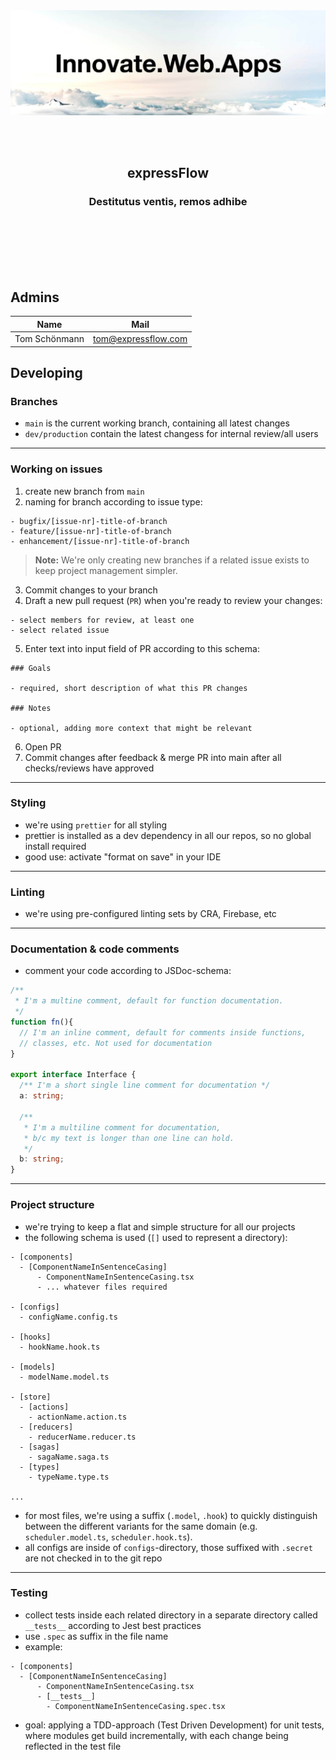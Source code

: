 <br/>
<br/>
<p align="center">
  <img src="./media/ef-banner.jpg" />
</p>
<br />
<br />
<h2 align="center" >
    expressFlow
</h2>
<h3 align="center" >Destitutus ventis, remos adhibe</h3>
<br />
<br />
<br/>
<br/>
<br />

## Admins

| Name          | Mail                |
| ------------- | ------------------- |
| Tom Schönmann | tom@expressflow.com |

## Developing

### Branches

- `main` is the current working branch, containing all latest changes
- `dev/production` contain the latest changess for internal review/all users

---

### Working on issues

1. create new branch from `main`
2. naming for branch according to issue type:
```
- bugfix/[issue-nr]-title-of-branch
- feature/[issue-nr]-title-of-branch
- enhancement/[issue-nr]-title-of-branch
 ```
 
> **Note:**
> We're only creating new branches if a related issue exists to keep project management simpler.

3. Commit changes to your branch
4. Draft a new pull request (`PR`) when you're ready to review your changes:
```
- select members for review, at least one
- select related issue
```
5. Enter text into input field of PR according to this schema:
```
### Goals

- required, short description of what this PR changes

### Notes

- optional, adding more context that might be relevant
```
6. Open PR
7. Commit changes after feedback & merge PR into main after all checks/reviews have approved

---

### Styling

- we're using `prettier` for all styling
- prettier is installed as a dev dependency in all our repos, so no global install required
- good use: activate "format on save" in your IDE

---

### Linting

- we're using pre-configured linting sets by CRA, Firebase, etc

---

### Documentation & code comments

- comment your code according to JSDoc-schema:
``` typescript
/**
 * I'm a multine comment, default for function documentation.
 */
function fn(){
  // I'm an inline comment, default for comments inside functions,
  // classes, etc. Not used for documentation
}

export interface Interface {
  /** I'm a short single line comment for documentation */
  a: string;
  
  /**
   * I'm a multiline comment for documentation,
   * b/c my text is longer than one line can hold.
   */
  b: string;
}
```

---

### Project structure

- we're trying to keep a flat and simple structure for all our projects
- the following schema is used (`[]` used to represent a directory):

```
- [components]
  - [ComponentNameInSentenceCasing]
      - ComponentNameInSentenceCasing.tsx
      - ... whatever files required

- [configs]
  - configName.config.ts
  
- [hooks]
  - hookName.hook.ts

- [models]
  - modelName.model.ts

- [store]
  - [actions]
    - actionName.action.ts
  - [reducers]
    - reducerName.reducer.ts
  - [sagas]
    - sagaName.saga.ts
  - [types]
    - typeName.type.ts
    
...
```

- for most files, we're using a suffix (`.model`, `.hook`) to quickly distinguish between the different variants for the same domain (e.g. `scheduler.model.ts`, `scheduler.hook.ts`).
- all configs are inside of `configs`-directory, those suffixed with `.secret` are not checked in to the git repo

---

### Testing

- collect tests inside each related directory in a separate directory called `__tests__` according to Jest best practices
- use `.spec` as suffix in the file name
- example:

```
- [components]
  - [ComponentNameInSentenceCasing]        
      - ComponentNameInSentenceCasing.tsx
      - [__tests__]
        - ComponentNameInSentenceCasing.spec.tsx
```

- goal: applying a TDD-approach (Test Driven Development) for unit tests, where modules get build incrementally, with each change being reflected in the test file





